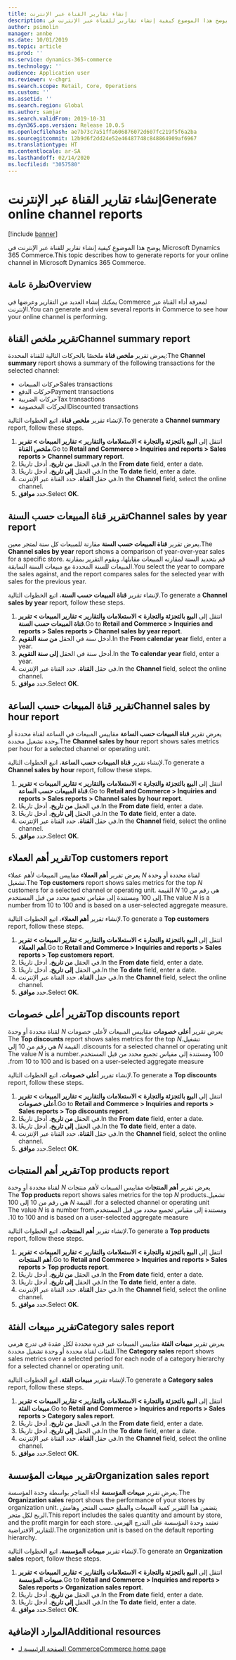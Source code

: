 ```yaml
---
title: إنشاء تقارير القناة عبر الإنترنت
description: يوضح هذا الموضوع كيفية إنشاء تقارير للقناة عبر الإنترنت في Microsoft Dynamics 365 Commerce.
author: psimolin
manager: annbe
ms.date: 10/01/2019
ms.topic: article
ms.prod: ''
ms.service: dynamics-365-commerce
ms.technology: ''
audience: Application user
ms.reviewer: v-chgri
ms.search.scope: Retail, Core, Operations
ms.custom: ''
ms.assetid: ''
ms.search.region: Global
ms.author: samjar
ms.search.validFrom: 2019-10-31
ms.dyn365.ops.version: Release 10.0.5
ms.openlocfilehash: ae7b73c7a51ffa606876072d607fc219f5f6a2ba
ms.sourcegitcommit: 12b9d6f2dd24e52e46487748c848864909af6967
ms.translationtype: HT
ms.contentlocale: ar-SA
ms.lasthandoff: 02/14/2020
ms.locfileid: "3057580"
---
```

# <a name="generate-online-channel-reports"></a><span data-ttu-id="af710-103">إنشاء تقارير القناة عبر الإنترنت</span><span class="sxs-lookup"><span data-stu-id="af710-103">Generate online channel reports</span></span>


[!include [banner](includes/banner.md)]

<span data-ttu-id="af710-104">يوضح هذا الموضوع كيفية إنشاء تقارير للقناة عبر الإنترنت في Microsoft Dynamics 365 Commerce.</span><span class="sxs-lookup"><span data-stu-id="af710-104">This topic describes how to generate reports for your online channel in Microsoft Dynamics 365 Commerce.</span></span>

## <a name="overview"></a><span data-ttu-id="af710-105">نظرة عامة</span><span class="sxs-lookup"><span data-stu-id="af710-105">Overview</span></span>

<span data-ttu-id="af710-106">يمكنك إنشاء العديد من التقارير وعرضها في Commerce لمعرفة أداء القناة عبر الإنترنت.</span><span class="sxs-lookup"><span data-stu-id="af710-106">You can generate and view several reports in Commerce to see how your online channel is performing.</span></span>

## <a name="channel-summary-report"></a><span data-ttu-id="af710-107">تقرير ملخص القناة</span><span class="sxs-lookup"><span data-stu-id="af710-107">Channel summary report</span></span>

<span data-ttu-id="af710-108">يعرض تقرير **‏‫ملخص قناة‬** ملخصًا بالحركات التالية للقناة المحددة:</span><span class="sxs-lookup"><span data-stu-id="af710-108">The **Channel summary** report shows a summary of the following transactions for the selected channel:</span></span>

- <span data-ttu-id="af710-109">حركات المبيعات</span><span class="sxs-lookup"><span data-stu-id="af710-109">Sales transactions</span></span>
- <span data-ttu-id="af710-110">حركات الدفع</span><span class="sxs-lookup"><span data-stu-id="af710-110">Payment transactions</span></span>
- <span data-ttu-id="af710-111">حركات الضريبة</span><span class="sxs-lookup"><span data-stu-id="af710-111">Tax transactions</span></span>
- <span data-ttu-id="af710-112">الحركات المخصومة</span><span class="sxs-lookup"><span data-stu-id="af710-112">Discounted transactions</span></span>

<span data-ttu-id="af710-113">لإنشاء تقرير **ملخص قناة**، اتبع الخطوات التالية.</span><span class="sxs-lookup"><span data-stu-id="af710-113">To generate a **Channel summary** report, follow these steps.</span></span>

1. <span data-ttu-id="af710-114">انتقل إلى **البيع بالتجزئة والتجارة \> ‏‫الاستعلامات والتقارير‬ \> ‏‫تقارير المبيعات‬ \> ‏‫تقرير ملخص القناة‬**.</span><span class="sxs-lookup"><span data-stu-id="af710-114">Go to **Retail and Commerce \> Inquiries and reports \> Sales reports \> Channel summary report**.</span></span>
1. <span data-ttu-id="af710-115">في الحقل **من تاريخ**، أدخل تاريخًا.</span><span class="sxs-lookup"><span data-stu-id="af710-115">In the **From date** field, enter a date.</span></span>
1. <span data-ttu-id="af710-116">في الحقل **إلى تاريخ**، أدخل تاريخًا.</span><span class="sxs-lookup"><span data-stu-id="af710-116">In the **To date** field, enter a date.</span></span>
1. <span data-ttu-id="af710-117">في حقل **القناة**، حدد القناة عبر الإنترنت.</span><span class="sxs-lookup"><span data-stu-id="af710-117">In the **Channel** field, select the online channel.</span></span>
1. <span data-ttu-id="af710-118">حدد **موافق**.</span><span class="sxs-lookup"><span data-stu-id="af710-118">Select **OK**.</span></span>
 
## <a name="channel-sales-by-year-report"></a><span data-ttu-id="af710-119">تقرير قناة المبيعات حسب السنة</span><span class="sxs-lookup"><span data-stu-id="af710-119">Channel sales by year report</span></span> 

<span data-ttu-id="af710-120">يعرض تقرير **قناة المبيعات حسب السنة‬** مقارنة للمبيعات كل سنة لمتجر معين.</span><span class="sxs-lookup"><span data-stu-id="af710-120">The **Channel sales by year** report shows a comparison of year-over-year sales for a specific store.</span></span> <span data-ttu-id="af710-121">قم بتحديد السنة لمقارنه المبيعات مقابلها، ويقوم التقرير بمقارنة المبيعات للسنة المحددة مع مبيعات السنة السابقة.</span><span class="sxs-lookup"><span data-stu-id="af710-121">You select the year to compare the sales against, and the report compares sales for the selected year with sales for the previous year.</span></span>

<span data-ttu-id="af710-122">لإنشاء تقرير **قناة المبيعات حسب السنة‬**، اتبع الخطوات التالية.</span><span class="sxs-lookup"><span data-stu-id="af710-122">To generate a **Channel sales by year** report, follow these steps.</span></span>

1. <span data-ttu-id="af710-123">انتقل إلى **البيع بالتجزئة والتجارة \> ‏‫الاستعلامات والتقارير‬ \> ‏‫تقارير المبيعات‬ \> تقرير قناة المبيعات حسب السنة‬‬**.</span><span class="sxs-lookup"><span data-stu-id="af710-123">Go to **Retail and Commerce \> Inquiries and reports \> Sales reports \> Channel sales by year report**.</span></span>
1. <span data-ttu-id="af710-124">أدخل سنة في الحقل **‏‫من سنة التقويم‬**.</span><span class="sxs-lookup"><span data-stu-id="af710-124">In the **From calendar year** field, enter a year.</span></span>
1. <span data-ttu-id="af710-125">أدخل سنة في الحقل **إلى سنة التقويم‬**.</span><span class="sxs-lookup"><span data-stu-id="af710-125">In the **To calendar year** field, enter a year.</span></span>
1. <span data-ttu-id="af710-126">في حقل **القناة**، حدد القناة عبر الإنترنت.</span><span class="sxs-lookup"><span data-stu-id="af710-126">In the **Channel** field, select the online channel.</span></span>
1. <span data-ttu-id="af710-127">حدد **موافق**.</span><span class="sxs-lookup"><span data-stu-id="af710-127">Select **OK**.</span></span>

## <a name="channel-sales-by-hour-report"></a><span data-ttu-id="af710-128">تقرير قناة المبيعات حسب الساعة</span><span class="sxs-lookup"><span data-stu-id="af710-128">Channel sales by hour report</span></span>

<span data-ttu-id="af710-129">يعرض تقرير **قناة المبيعات حسب الساعة‬** مقاييس المبيعات في الساعة لقناة محددة أو وحدة تشغيل محددة.</span><span class="sxs-lookup"><span data-stu-id="af710-129">The **Channel sales by hour** report shows sales metrics per hour for a selected channel or operating unit.</span></span>

<span data-ttu-id="af710-130">لإنشاء تقرير **قناة المبيعات حسب الساعة‬**، اتبع الخطوات التالية.</span><span class="sxs-lookup"><span data-stu-id="af710-130">To generate a **Channel sales by hour** report, follow these steps.</span></span>

1. <span data-ttu-id="af710-131">انتقل إلى **البيع بالتجزئة والتجارة \> ‏‫الاستعلامات والتقارير‬ \> ‏‫تقارير المبيعات‬ \> تقرير قناة المبيعات حسب الساعة‬**.</span><span class="sxs-lookup"><span data-stu-id="af710-131">Go to **Retail and Commerce \> Inquiries and reports \> Sales reports \> Channel sales by hour report**.</span></span>
1. <span data-ttu-id="af710-132">في الحقل **من تاريخ**، أدخل تاريخًا.</span><span class="sxs-lookup"><span data-stu-id="af710-132">In the **From date** field, enter a date.</span></span>
1. <span data-ttu-id="af710-133">في الحقل **إلى تاريخ**، أدخل تاريخًا.</span><span class="sxs-lookup"><span data-stu-id="af710-133">In the **To date** field, enter a date.</span></span>
1. <span data-ttu-id="af710-134">في حقل **القناة**، حدد القناة عبر الإنترنت.</span><span class="sxs-lookup"><span data-stu-id="af710-134">In the **Channel** field, select the online channel.</span></span>
1. <span data-ttu-id="af710-135">حدد **موافق**.</span><span class="sxs-lookup"><span data-stu-id="af710-135">Select **OK**.</span></span>

## <a name="top-customers-report"></a><span data-ttu-id="af710-136">تقرير أهم العملاء</span><span class="sxs-lookup"><span data-stu-id="af710-136">Top customers report</span></span>

<span data-ttu-id="af710-137">يعرض تقرير **‏‫أهم العملاء‬** مقاييس المبيعات لأهم عملاء *N* لقناة محددة أو وحدة تشغيل.</span><span class="sxs-lookup"><span data-stu-id="af710-137">The **Top customers** report shows sales metrics for the top *N* customers for a selected channel or operating unit.</span></span> <span data-ttu-id="af710-138">القيمة *N* هي رقم من 10 إلى 100 ومستندة إلى مقياس تجميع محدد من قبل المستخدم.</span><span class="sxs-lookup"><span data-stu-id="af710-138">The value *N* is a number from 10 to 100 and is based on a user-selected aggregate measure.</span></span>

<span data-ttu-id="af710-139">لإنشاء تقرير **أهم العملاء**، اتبع الخطوات التالية.</span><span class="sxs-lookup"><span data-stu-id="af710-139">To generate a **Top customers** report, follow these steps.</span></span>

1. <span data-ttu-id="af710-140">انتقل إلى **البيع بالتجزئة والتجارة \> ‏‫الاستعلامات والتقارير‬ \> ‏‫تقارير المبيعات‬ \> ‏‫‏‫تقرير أهم العملاء‬‬**.</span><span class="sxs-lookup"><span data-stu-id="af710-140">Go to **Retail and Commerce \> Inquiries and reports \> Sales reports \> Top customers report**.</span></span>
1. <span data-ttu-id="af710-141">في الحقل **من تاريخ**، أدخل تاريخًا.</span><span class="sxs-lookup"><span data-stu-id="af710-141">In the **From date** field, enter a date.</span></span>
1. <span data-ttu-id="af710-142">في الحقل **إلى تاريخ**، أدخل تاريخًا.</span><span class="sxs-lookup"><span data-stu-id="af710-142">In the **To date** field, enter a date.</span></span>
1. <span data-ttu-id="af710-143">في حقل **القناة**، حدد القناة عبر الإنترنت.</span><span class="sxs-lookup"><span data-stu-id="af710-143">In the **Channel** field, select the online channel.</span></span>
1. <span data-ttu-id="af710-144">حدد **موافق**.</span><span class="sxs-lookup"><span data-stu-id="af710-144">Select **OK**.</span></span>

## <a name="top-discounts-report"></a><span data-ttu-id="af710-145">تقرير أعلى خصومات</span><span class="sxs-lookup"><span data-stu-id="af710-145">Top discounts report</span></span>

<span data-ttu-id="af710-146">يعرض تقرير **‏‫‏‫أعلى خصومات‬** مقاييس المبيعات لأعلى خصومات *N* لقناة محددة أو وحدة تشغيل.</span><span class="sxs-lookup"><span data-stu-id="af710-146">The **Top discounts** report shows sales metrics for the top *N* discounts for a selected channel or operating unit.</span></span> <span data-ttu-id="af710-147">القيمة *N* هي رقم من 10 إلى 100 ومستندة إلى مقياس تجميع محدد من قبل المستخدم.</span><span class="sxs-lookup"><span data-stu-id="af710-147">The value *N* is a number from 10 to 100 and is based on a user-selected aggregate measure.</span></span>

<span data-ttu-id="af710-148">لإنشاء تقرير **أعلى خصومات**، اتبع الخطوات التالية.</span><span class="sxs-lookup"><span data-stu-id="af710-148">To generate a **Top discounts** report, follow these steps.</span></span>

1. <span data-ttu-id="af710-149">انتقل إلى **البيع بالتجزئة والتجارة \> ‏‫الاستعلامات والتقارير‬ \> ‏‫تقارير المبيعات‬ \> ‏‫‏‫تقرير أعلى خصومات‬‬**.</span><span class="sxs-lookup"><span data-stu-id="af710-149">Go to **Retail and Commerce \> Inquiries and reports \> Sales reports \> Top discounts report**.</span></span>
1. <span data-ttu-id="af710-150">في الحقل **من تاريخ**، أدخل تاريخًا.</span><span class="sxs-lookup"><span data-stu-id="af710-150">In the **From date** field, enter a date.</span></span>
1. <span data-ttu-id="af710-151">في الحقل **إلى تاريخ**، أدخل تاريخًا.</span><span class="sxs-lookup"><span data-stu-id="af710-151">In the **To date** field, enter a date.</span></span>
1. <span data-ttu-id="af710-152">في حقل **القناة**، حدد القناة عبر الإنترنت.</span><span class="sxs-lookup"><span data-stu-id="af710-152">In the **Channel** field, select the online channel.</span></span>
1. <span data-ttu-id="af710-153">حدد **موافق**.</span><span class="sxs-lookup"><span data-stu-id="af710-153">Select **OK**.</span></span>

## <a name="top-products-report"></a><span data-ttu-id="af710-154">تقرير أهم المنتجات</span><span class="sxs-lookup"><span data-stu-id="af710-154">Top products report</span></span>

<span data-ttu-id="af710-155">يعرض تقرير **‏‫‏‫‏‫أهم المنتجات‬** مقاييس المبيعات لأهم منتجات *N* لقناة محددة أو وحدة تشغيل.</span><span class="sxs-lookup"><span data-stu-id="af710-155">The **Top products** report shows sales metrics for the top *N* products for a selected channel or operating unit.</span></span> <span data-ttu-id="af710-156">القيمة *N* هي رقم من 10 إلى 100 ومستندة إلى مقياس تجميع محدد من قبل المستخدم.</span><span class="sxs-lookup"><span data-stu-id="af710-156">The value *N* is a number from 10 to 100 and is based on a user-selected aggregate measure.</span></span>

<span data-ttu-id="af710-157">لإنشاء تقرير **أهم المنتجات**، اتبع الخطوات التالية.</span><span class="sxs-lookup"><span data-stu-id="af710-157">To generate a **Top products** report, follow these steps.</span></span>

1. <span data-ttu-id="af710-158">انتقل إلى **البيع بالتجزئة والتجارة \> ‏‫الاستعلامات والتقارير‬ \> ‏‫تقارير المبيعات‬ \> ‏‫‏‫تقرير أهم المنتجات‬‬**.</span><span class="sxs-lookup"><span data-stu-id="af710-158">Go to **Retail and Commerce \> Inquiries and reports \> Sales reports \> Top products report**.</span></span>
1. <span data-ttu-id="af710-159">في الحقل **من تاريخ**، أدخل تاريخًا.</span><span class="sxs-lookup"><span data-stu-id="af710-159">In the **From date** field, enter a date.</span></span>
1. <span data-ttu-id="af710-160">في الحقل **إلى تاريخ**، أدخل تاريخًا.</span><span class="sxs-lookup"><span data-stu-id="af710-160">In the **To date** field, enter a date.</span></span>
1. <span data-ttu-id="af710-161">في حقل **القناة**، حدد القناة عبر الإنترنت.</span><span class="sxs-lookup"><span data-stu-id="af710-161">In the **Channel** field, select the online channel.</span></span>
1. <span data-ttu-id="af710-162">حدد **موافق**.</span><span class="sxs-lookup"><span data-stu-id="af710-162">Select **OK**.</span></span>

## <a name="category-sales-report"></a><span data-ttu-id="af710-163">تقرير مبيعات الفئة</span><span class="sxs-lookup"><span data-stu-id="af710-163">Category sales report</span></span>

<span data-ttu-id="af710-164">يعرض تقرير **مبيعات الفئة** مقاييس المبيعات عبر فتره محددة لكل عقدة في تدرج هرمي للفئات لقناة محددة أو وحدة تشغيل محددة.</span><span class="sxs-lookup"><span data-stu-id="af710-164">The **Category sales** report shows sales metrics over a selected period for each node of a category hierarchy for a selected channel or operating unit.</span></span>

<span data-ttu-id="af710-165">لإنشاء تقرير **مبيعات الفئة**، اتبع الخطوات التالية.</span><span class="sxs-lookup"><span data-stu-id="af710-165">To generate a **Category sales** report, follow these steps.</span></span>

1. <span data-ttu-id="af710-166">انتقل إلى **البيع بالتجزئة والتجارة \> الاستعلامات والتقارير \> تقارير المبيعات \> تقرير مبيعات الفئة**.</span><span class="sxs-lookup"><span data-stu-id="af710-166">Go to **Retail and Commerce \> Inquiries and reports \> Sales reports \> Category sales report**.</span></span>
1. <span data-ttu-id="af710-167">في الحقل **من تاريخ**، أدخل تاريخًا.</span><span class="sxs-lookup"><span data-stu-id="af710-167">In the **From date** field, enter a date.</span></span>
1. <span data-ttu-id="af710-168">في الحقل **إلى تاريخ**، أدخل تاريخًا.</span><span class="sxs-lookup"><span data-stu-id="af710-168">In the **To date** field, enter a date.</span></span>
1. <span data-ttu-id="af710-169">في حقل **القناة**، حدد القناة عبر الإنترنت.</span><span class="sxs-lookup"><span data-stu-id="af710-169">In the **Channel** field, select the online channel.</span></span>
1. <span data-ttu-id="af710-170">حدد **موافق**.</span><span class="sxs-lookup"><span data-stu-id="af710-170">Select **OK**.</span></span>

## <a name="organization-sales-report"></a><span data-ttu-id="af710-171">تقرير مبيعات المؤسسة</span><span class="sxs-lookup"><span data-stu-id="af710-171">Organization sales report</span></span>

<span data-ttu-id="af710-172">يعرض تقرير **مبيعات المؤسسة‬** أداء المتاجر بواسطة وحدة المؤسسة.</span><span class="sxs-lookup"><span data-stu-id="af710-172">The **Organization sales** report shows the performance of your stores by organization unit.</span></span> <span data-ttu-id="af710-173">يتضمن هذا التقرير كمية المبيعات والمبلغ حسب المتجر وهامش الربح لكل متجر.</span><span class="sxs-lookup"><span data-stu-id="af710-173">This report includes the sales quantity and amount by store, and the profit margin for each store.</span></span> <span data-ttu-id="af710-174">تعتمد وحدة المؤسسة على التدرج الهرمي للتقارير الافتراضية.</span><span class="sxs-lookup"><span data-stu-id="af710-174">The organization unit is based on the default reporting hierarchy.</span></span>

<span data-ttu-id="af710-175">لإنشاء تقرير **مبيعات المؤسسة**، اتبع الخطوات التالية.</span><span class="sxs-lookup"><span data-stu-id="af710-175">To generate an **Organization sales** report, follow these steps.</span></span>

1. <span data-ttu-id="af710-176">انتقل إلى **البيع بالتجزئة والتجارة \> ‏‫الاستعلامات والتقارير‬ \> تقارير المبيعات \> ‏‫تقرير مبيعات المؤسسة‬**.</span><span class="sxs-lookup"><span data-stu-id="af710-176">Go to **Retail and Commerce \> Inquiries and reports \> Sales reports \> Organization sales report**.</span></span>
1. <span data-ttu-id="af710-177">في الحقل **من تاريخ**، أدخل تاريخًا.</span><span class="sxs-lookup"><span data-stu-id="af710-177">In the **From date** field, enter a date.</span></span>
1. <span data-ttu-id="af710-178">في الحقل **إلى تاريخ**، أدخل تاريخًا.</span><span class="sxs-lookup"><span data-stu-id="af710-178">In the **To date** field, enter a date.</span></span>
1. <span data-ttu-id="af710-179">حدد **موافق**.</span><span class="sxs-lookup"><span data-stu-id="af710-179">Select **OK**.</span></span>

## <a name="additional-resources"></a><span data-ttu-id="af710-180">الموارد الإضافية</span><span class="sxs-lookup"><span data-stu-id="af710-180">Additional resources</span></span>

- [<span data-ttu-id="af710-181">الصفحة الرئيسية لـ Commerce</span><span class="sxs-lookup"><span data-stu-id="af710-181">Commerce home page</span></span>](../retail/index.md)
